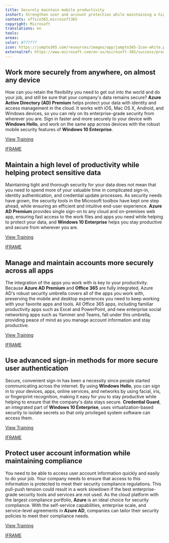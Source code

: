 ```yaml
---
title: Securely maintain mobile productivity
inshort: Strengthen user and account protection while maintaining a high level of productivity and mobility by using&#xA0;innovative, identity-driven security techniques.
contexts: office365,microsoft365
copyright: Microsoft
translations: en
tools: 
areas: 
color: #777777
icon: https://jumpto365.com/resources/images/app/jumpto365-Icon-white.png
externalref: https://www.microsoft.com/en-us/microsoft-365/success/productivitylibrary/securely-maintain-mobile-productivity
---
```


## Work more securely from anywhere, on almost any device

How can you retain the flexibility you need to get out into the world and do your job, and still be sure that your company's data remains secure? **Azure Active Directory (AD) Premium** helps protect your data with identity and access management in the cloud. It works with iOS, Mac OS X, Android, and Windows devices, so you can rely on its enterprise-grade security from wherever you are. Sign in faster and more securely to your device with **Windows Hello**, and work on the same app across devices with the robust mobile security features of **Windows 10 Enterprise**.

[View Training](https://docs.microsoft.com/azure/active-directory/active-directory-device-registration-overview)

[IFRAME](https://www.microsoft.com/en-us/videoplayer/embed/RE1UKgF)

## Maintain a high level of productivity while helping protect sensitive data

Maintaining tight and thorough security for your data does not mean that you need to spend more of your valuable time in complicated sign-in, identity authentication, and credential update processes. As security needs have grown, the security tools in the Microsoft toolbox have kept one step ahead, while ensuring an efficient and intuitive end-user experience. **Azure AD Premium** provides single sign-on to any cloud and on-premises web app, ensuring fast access to the work files and apps you need while helping to protect your data, and **Windows 10 Enterprise** helps you stay productive and secure from wherever you are.

[View Training](https://docs.microsoft.com/windows/access-protection/access-control/access-control)

[IFRAME](https://www.microsoft.com/en-us/videoplayer/embed/RE1UMQm)

## Manage and maintain accounts more securely across all apps

The integration of the apps you work with is key to your productivity. Because **Azure AD Premium** and **Office 365** are fully integrated, Azure AD's robust security umbrella covers all of the apps you work with, preserving the mobile and desktop experiences you need to keep working with your favorite apps and tools. All Office 365 apps, including familiar productivity apps such as Excel and PowerPoint, and new enterprise social networking apps such as Yammer and Teams, fall under this umbrella, providing peace of mind as you manage account information and stay productive.

[View Training](https://support.office.com/article/Azure-integration-with-Office-365-a5efce5d-9c9c-4190-b61b-fd273c1d425f)

[IFRAME](https://www.microsoft.com/en-us/videoplayer/embed/RE1UPnX)

## Use advanced sign-in methods for more secure user authentication

Secure, convenient sign-in has been a necessity since people started communicating across the internet. By using **Windows Hello**, you can sign in to your devices, apps, online services, and networks by using facial, iris, or fingerprint recognition, making it easy for you to stay productive while helping to ensure that the company's data stays secure. **Credential Guard**, an integrated part of **Windows 10 Enterprise**, uses virtualization-based security to isolate secrets so that only privileged system software can access them. 

[View Training](https://privacy.microsoft.com/windows-10-windows-hello-and-privacy)

[IFRAME](https://www.microsoft.com/en-us/videoplayer/embed/RE1UPqt)

## Protect user account information while maintaining compliance

You need to be able to access user account information quickly and easily to do your job. Your company needs to ensure that access to this information is protected to meet their security compliance regulations. This pull-push tension could result in a work slowdown if the best enterprise-grade security tools and services are not used. As the cloud platform with the largest compliance portfolio, **Azure** is an ideal choice for security compliance. With the self-service capabilities, enterprise scale, and service-level agreements in **Azure AD**, companies can tailor their security policies to meet their compliance needs.

[View Training](https://azure.microsoft.com/services/security-compliance/)

[IFRAME](https://www.microsoft.com/en-us/videoplayer/embed/RE1UK8V)

